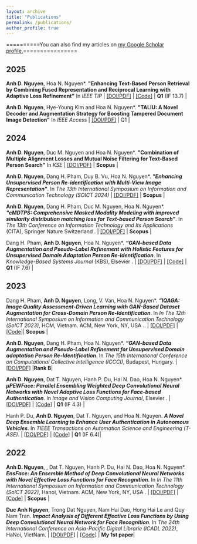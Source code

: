```yaml
---
layout: archive
title: "Publications"
permalink: /publications/
author_profile: true
---
```


==========You can also find my articles on <u><a href="{{author.googlescholar}}">my Google Scholar profile</a>.</u>================

2025
-----

**Anh D. Nguyen**, Hoa N. Nguyen*. __"Enhancing Text-Based Person Retrieval by Combining Fused Representation and Reciprocal Learning with Adaptive Loss Refinement"__ In *IEEE TIP* | [[DOI/PDF]](https://doi.org/10.1109/TIP.2025.3594880)   | [[Code]](https://github.com/ewigspace1910/TPR-UET/tree/main/3RTPR) | **Q1** (IF 13.7) |

**Anh D. Nguyen**, Hye-Young Kim and Hoa N. Nguyen*. __"TALIU: A Novel Decoder and Augmentation Strategy for Boosting Tampered Document Image Detection"__ In *IEEE Access* | [[DOI/PDF]](https://doi.org/10.1109/ACCESS.2025.3560360)   | Q1 |


2024
-----

**Anh D. Nguyen**, Duc M. Nguyen and Hoa N. Nguyen*. __"Combination of Multiple Alignment Losses and Mutual Noise Filtering for Text-Based Person Search"__ In *KSE* | [[DOI/PDF]](https://doi.org/10.1109/KSE63888.2024.11063543)   | **Scopus** |

**Anh D. Nguyen**, Dang H. Pham, Duy B. Vu, Hoa N. Nguyen*. ___"Enhancing Unsupervised Person Re-identification with Multi-View Image Representation"___. In *The 13th International Symposium on Information and Communication Technology (SOICT 2024)* | [[DOI/PDF]](https://doi.org/10.1007/978-981-96-4282-3_20)   | **Scopus** |

**Anh D. Nguyen**, Dang H. Pham, Duc M. Nguyen, Hoa N. Nguyen*. ___"cMDTPS: Comprehensive Masked Modality Modeling with improved similarity distribution matching loss for Text-based Person Search"___. In *The 13th Conference on Information Technology and Its Applications* (CITA), Springer Nature Switzerland .  | [[DOI/PDF]]( https://doi.org/10.1007/978-3-031-74127-2_16)   | **Scopus** |

Dang H. Pham, **Anh D. Nguyen**, Hoa N. Nguyen*. ___“GAN-based Data Augmentation and Pseudo-Label Refinement with Holistic Features for Unsupervised Domain Adaptation Person Re-Identification___. In *Knowledge-Based Systems Journal* (KBS), Elsevier .  | [[DOI/PDF]](https://doi.org/10.1016/j.knosys.2024.111471)  | [[Code]](https://github.com/ewigspace1910/DAPRH) | **Q1** (IF 7.6) |


2023
-----


Dang H. Pham, **Anh D. Nguyen**, Long, V. Van, Hoa N. Nguyen*. ___“IQAGA: Image Quality Assessment-Driven Learning with GAN-Based Dataset Augmentation for Cross-Domain Person Re-Identification___. In *In The 12th International Symposium on Information and Communication Technology (SoICT 2023)*, HCM, Vietnam. ACM, New York, NY, USA ..  | [[DOI/PDF]](https://doi.org/10.1145/3628797.3628961) |[[Code]](https://github.com/LongVu219/IQAGA)| **Scopus** | 


**Anh D. Nguyen**, Dang H. Pham, Hoa N. Nguyen*. ___“GAN-based Data Augmentation and Pseudo-Label Refinement for Unsupervised Domain adaptation Person Re-Identification___. In *The 15th International Conference on Computational Collective Intelligence (ICCCI)*, Budapest, Hungary.  | [[DOI/PDF]](https://doi.org/10.1007/978-3-031-41456-5_45)  |**Rank B**|


**Anh D. Nguyen**, Dat T. Nguyen, Hanh P. Du, Hai N. Dao, Hoa N. Nguyen*. ___µPEWFace: Parallel Ensembling Weighted Deep Convolutional Neural Networks with Novel Adaptive Loss Functions for Face-based Authentication___. In *Image and Vision Computing Journal*, Elsevier .  | [[DOI/PDF]](https://doi.org/10.1016/j.imavis.2023.104819) | [[Code]](https://github.com/ewigspace1910/PEWFace) | **Q1** (IF 4.3) |


Hanh P. Du, **Anh D. Nguyen**, Dat T. Nguyen, and Hoa N. Nguyen. ___A Novel Deep Ensemble Learning to Enhance User Authentication in Autonomous Vehicles___. In *TIEEE Transactions on Automation Science and Engineering (T-ASE)*.  | [[DOI/PDF]](https://doi.org/10.1109/TASE.2023.3270764) | [[Code]](https://github.com/ewigspace1910/PelFace) | **Q1** (IF 6.4)|

2022
-----

**Anh D. Nguyen**, , Dat T. Nguyen, Hanh P. Du, Hai N. Dao, Hoa N. Nguyen*. ___EnsFace: An Ensemble Method of Deep Convolutional Neural Networks with Novel Effective Loss Functions for Face Recognition___. In *In The 11th International Symposium on Information and Communication Technology (SoICT 2022)*, Hanoi, Vietnam. ACM, New York, NY, USA .  | [[DOI/PDF]](https://doi.org/10.1145/3568562.3568638) | [[Code]](https://github.com/ewigspace1910/PelFace) | **Scopus** |

**Duc Anh Nguyen**, Trong Dat Nguyen, Nam Hai Dao, Hong Hai Le and Quy Nam Tran. ___Impact Analysis of Different Effective Loss Functions by Using Deep Convolutional Neural Network for Face Recognition___. In *The 24th International Conference on Asia-Pacific Digital Librarie (ICADL 2022)*, HaNoi, VietNam.  | [[DOI/PDF]](https://link.springer.com/chapter/10.1007/978-3-031-21756-2_8) | [[Code]](https://github.com/ewigspace1910/PE-DCNN) | **My 1st paper**|


<!-- {% for post in site.publications reversed %}
  {% include archive-single.html %}
{% endfor %} -->
